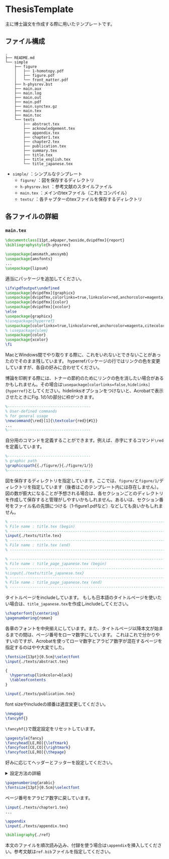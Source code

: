 # ThesisTemplate

主に博士論文を作成する際に用いたテンプレートです。



## ファイル構成

```
.
├── README.md
└── simple
    ├── figure
    │   ├── 1-homotopy.pdf
    │   ├── figure.pdf
    │   └── front_matter.pdf
    ├── h-physrev.bst
    ├── main.aux
    ├── main.log
    ├── main.out
    ├── main.pdf
    ├── main.synctex.gz
    ├── main.tex
    ├── main.toc
    └── texts
        ├── abstract.tex
        ├── acknowledgement.tex
        ├── appendix.tex
        ├── chapter1.tex
        ├── chapter2.tex
        ├── publication.tex
        ├── summary.tex
        ├── title.tex
        ├── title_english.tex
        └── title_japanese.tex
```

- `simple/` ：シンプルなテンプレート
  - `figure/` ：図を保存するディレクトリ
  - `h-physrev.bst` ：参考文献のスタイルファイル
  - `main.tex` ：メインのtexファイル（これをコンパイル）
  - `texts/` ：各チャプターのtexファイルを保存するディレクトリ


## 各ファイルの詳細

### `main.tex`

```tex
\documentclass[11pt,a4paper,twoside,dvipdfmx]{report}
\bibliographystyle{h-physrev}

\usepackage{amsmath,amssymb}
\usepackage{amsfonts}
...
\usepackage{lipsum}
```
適当にパッケージを追加してください。


```tex
\ifx\pdfoutput\undefined
\usepackage[dvipdfmx]{graphicx}
\usepackage[dvipdfmx,colorlinks=true,linkcolor=red,anchorcolor=magenta,citecolor=blue, urlcolor=blue]{hyperref}
\usepackage[dvipdfmx]{color}
\usepackage[dvipdfmx]{xcolor}
\else
\usepackage{graphicx}
%\usepackage{hyperref}
\usepackage[colorlinks=true,linkcolor=red,anchorcolor=magenta,citecolor=blue, urlcolor=blue]{hyperref}
% \usepackage{ulem}
\usepackage{color}
\usepackage{xcolor}
\fi
```
MacとWindows間でやり取りする際に、これをいれないとできないことがあったのでそのまま残しています。
hyperrefパッケージの行ではリンクの色を変更していますが、各自の好みに合わせてください。

博論を印刷する際には、トナーの節約のためにリンクの色を消したい場合があるかもしれません。その場合は`\usepackage[colorlinks=false,hidelinks]{hyperref}`としてください。hidelinksオプションをつけないと、Acrobatで表示させたときにFig. 1の1の部分に枠がつきます。


```tex
%-------------------------------------
% User-defined commands
% for general usage
\newcommand{\red}[1]{\textcolor{red}{#1}}
...
%-------------------------------------
```
自分用のコマンドを定義することができます。例えば、赤字にするコマンド`\red`を定義しています。

```tex
%-------------------------------------
% graphic path
\graphicspath{{./figure/}{./figure/1/}}
%-------------------------------------
```
図を保存するディレクトリを指定しています。ここでは、`figure/`と`figure/1/`ディレクトリを指定しています（後者はこのテンプレート内には存在しません）。図の数が膨大になることが予想される場合は、各セクションごとのディレクトリを作成して保存すると管理がしやすいかもしれません。あるいは、セクション番号をファイル名の先頭につける（1-figure1.pdfなど）などしても良いかもしれません。

```tex
% -----------------------------------------------------------------------------------------------------------------------------------------
% File name : title.tex (begin)
% -----------------------------------------------------------------------------------------------------------------------------------------
\input{./texts/title.tex}
% -----------------------------------------------------------------------------------------------------------------------------------------
% File name : title.tex (end)
% -----------------------------------------------------------------------------------------------------------------------------------------

% -----------------------------------------------------------------------------------------------------------------------------------------
% File name : title_page_japanese.tex (begin)
% -----------------------------------------------------------------------------------------------------------------------------------------
%\input{./texts/title_japanese.tex}
% -----------------------------------------------------------------------------------------------------------------------------------------
% File name : title_page_japanese.tex (end)
% -----------------------------------------------------------------------------------------------------------------------------------------
```
タイトルページをincludeしています。
もしも日本語のタイトルページを使いたい場合は、`title_japanese.tex`を作成しincludeしてください。

```tex
\chapterfont{\centering}
\pagenumbering{roman}
```
各章のフォントを中央揃えにしています。また、タイトルページ以降本文が始まるまでの間は、ページ番号をローマ数字にしています。
これはこれで分かりやすいのですが、Acrobatを使ってローマ数字とアラビア数字が混在するページを指定するのはやや大変でした。

```tex
\fontsize{13pt}{0.5cm}\selectfont
\input{./texts/abstract.tex}

{
  \hypersetup{linkcolor=black}
  \tableofcontents
}

\input{./texts/publication.tex}

```
font sizeやincludeの順番は適宜変更してください。

```tex
\newpage
\fancyhf{}
```
`\fancyhf{}`で既定設定をリセットしています。

```tex
\pagestyle{fancy}
\fancyhead[LE,RO]{\leftmark}
\fancyfoot[CE,CO]{\rightmark}
\fancyfoot[LE,RO]{\thepage}
```
好みに応じてヘッダーとフッターを設定してください。
<details><summary>設定方法の詳細</summary>

https://gedevan-aleksizde.github.io/rmarkdown-cookbook/latex-header.html

形式を決める構文は \fancyhead[selectors]{output text} で, カスタマイズしたいヘッダの箇所をセレクタが宣言しています. ページの位置を指定する以下のようなセレクタが使えます.
- E 偶数ページ
- O 奇数ページ
- L ページ左側
- C ページ中央
- R ページ右側

例えば \fancyhead[LE,RO]{あなたの名前} は偶数ページの頭の左側と, 奇数ページの頭の右側に「あなたの名前」と印字します. さらに LaTeX コマンドを織り交ぜることで, 各ページの詳細情報を取りだすことができます.
- \thepage: 現在のページ番号
- \thechapter: 現在の章番号
- \thesection: 現在の節番号
- \chaptername: 英語の “Chapter” の単語, あるいは現在の言語でそれに対応するもの, または著者がこのコマンドを再定義してできたテキスト.
- \leftmark: 大文字で現在のトップレベル構造の名前と番号.
- \rightmark: 大文字で現在のトップレベル構造に次ぐレベルの名前と番号.

</details>


```tex
\pagenumbering{arabic}
\fontsize{13pt}{0.5cm}\selectfont
```
ページ番号をアラビア数字に戻しています。

```tex
\input{./texts/chapter1.tex}
...

\appendix
\input{./texts/appendix.tex}

\bibliography{./ref}
```
本文のファイルを順次読み込み、付録を使う場合は`\appendix`を挿入してください。参考文献は`ref.bib`ファイルを指定してください。

